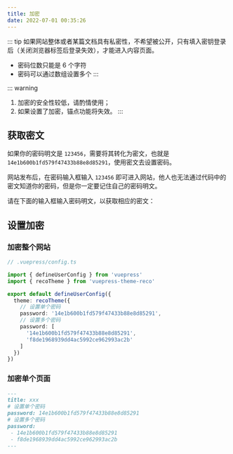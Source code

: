 ```yaml
---
title: 加密
date: 2022-07-01 00:35:26
---
```


::: tip
如果网站整体或者某篇文档具有私密性，不希望被公开，只有填入密钥登录后（关闭浏览器标签后登录失效），才能进入内容页面。

- 密码位数只能是 6 个字符
- 密码可以通过数组设置多个
:::

::: warning
1. 加密的安全性较低，请酌情使用；
2. 如果设置了加密，锚点功能将失效。
:::

## 获取密文

如果你的密码明文是 `123456`，需要将其转化为密文，也就是 `14e1b600b1fd579f47433b88e8d85291`，使用密文去设置密码。

网站发布后，在密码输入框输入 `123456` 即可进入网站，他人也无法通过代码中的密文知道你的密码，但是你一定要记住自己的密码明文。

请在下面的输入框输入密码明文，以获取相应的密文：

<md5 />

## 设置加密

### 加密整个网站

```ts
// .vuepress/config.ts

import { defineUserConfig } from 'vuepress'
import { recoTheme } from 'vuepress-theme-reco'

export default defineUserConfig({
  theme: recoTheme({
    // 设置单个密码
    password: '14e1b600b1fd579f47433b88e8d85291',
    // 设置多个密码
    password: [
      '14e1b600b1fd579f47433b88e8d85291',
      'f8de1968939dd4ac5992ce962993ac2b'
    ]
  })
})
```

### 加密单个页面

```md
---
title: xxx
# 设置单个密码
password: 14e1b600b1fd579f47433b88e8d85291
# 设置多个密码
password: 
 - 14e1b600b1fd579f47433b88e8d85291
 - f8de1968939dd4ac5992ce962993ac2b
---
```
